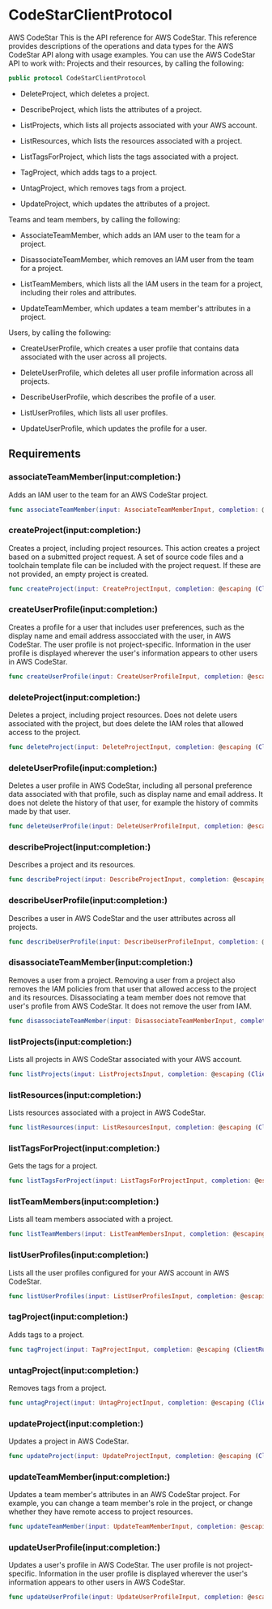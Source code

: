 # CodeStarClientProtocol

AWS CodeStar This is the API reference for AWS CodeStar. This reference provides descriptions of the operations and data types for the AWS CodeStar API along with usage examples. You can use the AWS CodeStar API to work with: Projects and their resources, by calling the following:

``` swift
public protocol CodeStarClientProtocol 
```

  - DeleteProject, which deletes a project.

  - DescribeProject, which lists the attributes of a project.

  - ListProjects, which lists all projects associated with your AWS account.

  - ListResources, which lists the resources associated with a project.

  - ListTagsForProject, which lists the tags associated with a project.

  - TagProject, which adds tags to a project.

  - UntagProject, which removes tags from a project.

  - UpdateProject, which updates the attributes of a project.

Teams and team members, by calling the following:

  - AssociateTeamMember, which adds an IAM user to the team for a project.

  - DisassociateTeamMember, which removes an IAM user from the team for a project.

  - ListTeamMembers, which lists all the IAM users in the team for a project, including their roles and attributes.

  - UpdateTeamMember, which updates a team member's attributes in a project.

Users, by calling the following:

  - CreateUserProfile, which creates a user profile that contains data associated with the user across all projects.

  - DeleteUserProfile, which deletes all user profile information across all projects.

  - DescribeUserProfile, which describes the profile of a user.

  - ListUserProfiles, which lists all user profiles.

  - UpdateUserProfile, which updates the profile for a user.

## Requirements

### associateTeamMember(input:completion:)

Adds an IAM user to the team for an AWS CodeStar project.

``` swift
func associateTeamMember(input: AssociateTeamMemberInput, completion: @escaping (ClientRuntime.SdkResult<AssociateTeamMemberOutputResponse, AssociateTeamMemberOutputError>) -> Void)
```

### createProject(input:completion:)

Creates a project, including project resources. This action creates a project based on a submitted project request. A set of source code files and a toolchain template file can be included with the project request. If these are not provided, an empty project is created.

``` swift
func createProject(input: CreateProjectInput, completion: @escaping (ClientRuntime.SdkResult<CreateProjectOutputResponse, CreateProjectOutputError>) -> Void)
```

### createUserProfile(input:completion:)

Creates a profile for a user that includes user preferences, such as the display name and email address assocciated with the user, in AWS CodeStar. The user profile is not project-specific. Information in the user profile is displayed wherever the user's information appears to other users in AWS CodeStar.

``` swift
func createUserProfile(input: CreateUserProfileInput, completion: @escaping (ClientRuntime.SdkResult<CreateUserProfileOutputResponse, CreateUserProfileOutputError>) -> Void)
```

### deleteProject(input:completion:)

Deletes a project, including project resources. Does not delete users associated with the project, but does delete the IAM roles that allowed access to the project.

``` swift
func deleteProject(input: DeleteProjectInput, completion: @escaping (ClientRuntime.SdkResult<DeleteProjectOutputResponse, DeleteProjectOutputError>) -> Void)
```

### deleteUserProfile(input:completion:)

Deletes a user profile in AWS CodeStar, including all personal preference data associated with that profile, such as display name and email address. It does not delete the history of that user, for example the history of commits made by that user.

``` swift
func deleteUserProfile(input: DeleteUserProfileInput, completion: @escaping (ClientRuntime.SdkResult<DeleteUserProfileOutputResponse, DeleteUserProfileOutputError>) -> Void)
```

### describeProject(input:completion:)

Describes a project and its resources.

``` swift
func describeProject(input: DescribeProjectInput, completion: @escaping (ClientRuntime.SdkResult<DescribeProjectOutputResponse, DescribeProjectOutputError>) -> Void)
```

### describeUserProfile(input:completion:)

Describes a user in AWS CodeStar and the user attributes across all projects.

``` swift
func describeUserProfile(input: DescribeUserProfileInput, completion: @escaping (ClientRuntime.SdkResult<DescribeUserProfileOutputResponse, DescribeUserProfileOutputError>) -> Void)
```

### disassociateTeamMember(input:completion:)

Removes a user from a project. Removing a user from a project also removes the IAM policies from that user that allowed access to the project and its resources. Disassociating a team member does not remove that user's profile from AWS CodeStar. It does not remove the user from IAM.

``` swift
func disassociateTeamMember(input: DisassociateTeamMemberInput, completion: @escaping (ClientRuntime.SdkResult<DisassociateTeamMemberOutputResponse, DisassociateTeamMemberOutputError>) -> Void)
```

### listProjects(input:completion:)

Lists all projects in AWS CodeStar associated with your AWS account.

``` swift
func listProjects(input: ListProjectsInput, completion: @escaping (ClientRuntime.SdkResult<ListProjectsOutputResponse, ListProjectsOutputError>) -> Void)
```

### listResources(input:completion:)

Lists resources associated with a project in AWS CodeStar.

``` swift
func listResources(input: ListResourcesInput, completion: @escaping (ClientRuntime.SdkResult<ListResourcesOutputResponse, ListResourcesOutputError>) -> Void)
```

### listTagsForProject(input:completion:)

Gets the tags for a project.

``` swift
func listTagsForProject(input: ListTagsForProjectInput, completion: @escaping (ClientRuntime.SdkResult<ListTagsForProjectOutputResponse, ListTagsForProjectOutputError>) -> Void)
```

### listTeamMembers(input:completion:)

Lists all team members associated with a project.

``` swift
func listTeamMembers(input: ListTeamMembersInput, completion: @escaping (ClientRuntime.SdkResult<ListTeamMembersOutputResponse, ListTeamMembersOutputError>) -> Void)
```

### listUserProfiles(input:completion:)

Lists all the user profiles configured for your AWS account in AWS CodeStar.

``` swift
func listUserProfiles(input: ListUserProfilesInput, completion: @escaping (ClientRuntime.SdkResult<ListUserProfilesOutputResponse, ListUserProfilesOutputError>) -> Void)
```

### tagProject(input:completion:)

Adds tags to a project.

``` swift
func tagProject(input: TagProjectInput, completion: @escaping (ClientRuntime.SdkResult<TagProjectOutputResponse, TagProjectOutputError>) -> Void)
```

### untagProject(input:completion:)

Removes tags from a project.

``` swift
func untagProject(input: UntagProjectInput, completion: @escaping (ClientRuntime.SdkResult<UntagProjectOutputResponse, UntagProjectOutputError>) -> Void)
```

### updateProject(input:completion:)

Updates a project in AWS CodeStar.

``` swift
func updateProject(input: UpdateProjectInput, completion: @escaping (ClientRuntime.SdkResult<UpdateProjectOutputResponse, UpdateProjectOutputError>) -> Void)
```

### updateTeamMember(input:completion:)

Updates a team member's attributes in an AWS CodeStar project. For example, you can change a team member's role in the project, or change whether they have remote access to project resources.

``` swift
func updateTeamMember(input: UpdateTeamMemberInput, completion: @escaping (ClientRuntime.SdkResult<UpdateTeamMemberOutputResponse, UpdateTeamMemberOutputError>) -> Void)
```

### updateUserProfile(input:completion:)

Updates a user's profile in AWS CodeStar. The user profile is not project-specific. Information in the user profile is displayed wherever the user's information appears to other users in AWS CodeStar.

``` swift
func updateUserProfile(input: UpdateUserProfileInput, completion: @escaping (ClientRuntime.SdkResult<UpdateUserProfileOutputResponse, UpdateUserProfileOutputError>) -> Void)
```

